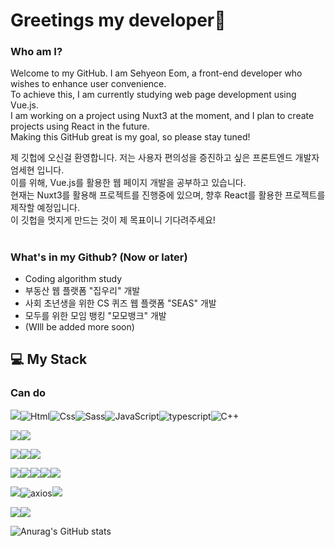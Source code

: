 # Greetings my developer👀

### Who am I?
Welcome to my GitHub. I am Sehyeon Eom, a front-end developer who wishes to enhance user convenience. <br>
To achieve this, I am currently studying web page development using Vue.js. <br>
I am working on a project using Nuxt3 at the moment, and I plan to create projects using React in the future.<br>
Making this GitHub great is my goal, so please stay tuned!

제 깃헙에 오신걸 환영합니다. 저는 사용자 편의성을 증진하고 싶은 프론트엔드 개발자 엄세현 입니다.<br>
이를 위해, Vue.js를 활용한 웹 페이지 개발을 공부하고 있습니다. <br>
현재는 Nuxt3를 활용해 프로젝트를 진행중에 있으며, 향후 React를 활용한 프로젝트를 제작할 예정입니다.<br>
이 깃헙을 멋지게 만드는 것이 제 목표이니 기다려주세요!<br>
#

### What's in my Github? (Now or later)
* Coding algorithm study
* 부동산 웹 플랫폼 "집우리" 개발
* 사회 초년생을 위한 CS 퀴즈 웹 플랫폼 "SEAS" 개발
* 모두를 위한 모임 뱅킹 "모모뱅크" 개발
* (WIll be added more soon)   

## 💻 My Stack

### Can do
<img src="https://img.shields.io/badge/Language-%23121011?style=for-the-badge"><img alt="Html" src ="https://img.shields.io/badge/HTML5-E34F26.svg?&style=for-the-badge&logo=HTML5&logoColor=white"/><img alt="Css" src ="https://img.shields.io/badge/CSS3-1572B6.svg?&style=for-the-badge&logo=CSS3&logoColor=white"/><img alt="Sass" src ="https://img.shields.io/badge/sass-CC6699.svg?&style=for-the-badge&logo=sass&logoColor=white"/><img alt="JavaScript" src ="https://img.shields.io/badge/JavaScript-F7DF1E.svg?&style=for-the-badge&logo=JavaScript&logoColor=black"/><img alt="typescript" src ="https://img.shields.io/badge/typescript-3178C6.svg?&style=for-the-badge&logo=typescript&logoColor=black"/><img alt="C++" src ="https://img.shields.io/badge/C++-00599C.svg?&style=for-the-badge&logo=cplusplus&logoColor=white"/> 

<img src="https://img.shields.io/badge/Design-%23121011?style=for-the-badge"><img src="https://img.shields.io/badge/figma-%23F24E1E.svg?style=for-the-badge&logo=figma&logoColor=white">

<img src="https://img.shields.io/badge/Platform-%23121011?style=for-the-badge"><img src="https://img.shields.io/badge/node.js-6DA55F?style=for-the-badge&logo=node.js&logoColor=white"><img src="https://img.shields.io/badge/20.10.0-515151?style=for-the-badge">

<img src="https://img.shields.io/badge/Framework-%23121011?style=for-the-badge"><img src="https://img.shields.io/badge/vue.js-%2335495e.svg?style=for-the-badge&logo=vuedotjs&logoColor=%234FC08D"><img src="https://img.shields.io/badge/nuxt.js-%2335495e.svg?style=for-the-badge&logo=nuxtdotjs&logoColor=00DC82"><img src="https://img.shields.io/badge/react-000000.svg?style=for-the-badge&logo=react&logoColor=61DAFB"><img src="https://img.shields.io/badge/Next.js-000000.svg?style=for-the-badge&logo=nextdotjs&logoColor=white">

<img src="https://img.shields.io/badge/Library-%23121011?style=for-the-badge"><img alt="axios" src ="https://img.shields.io/badge/axios-5A29E4.svg?&style=for-the-badge&logo=axios&logoColor=white"/><img src="https://img.shields.io/badge/pinia-2c4f7c?style=for-the-badge">

<img src="https://img.shields.io/badge/ETC-%23121011?style=for-the-badge"><img src="https://img.shields.io/badge/pwa-5A0FC8?style=for-the-badge&logo=pwa&logoColor=white">




![Anurag's GitHub stats](https://github-readme-stats.vercel.app/api?username=muring&show_icons=true&theme=tokyonight)
<!-- ![Top Langs](https://github-readme-stats.vercel.app/api/top-langs/?username=muring&layout=compact&theme=tokyonight) -->

